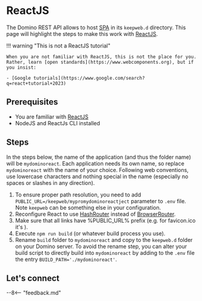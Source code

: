 # ReactJS

The Domino REST API allows to host [SPA](https://en.wikipedia.org/wiki/Single-page_application) in its `keepweb.d` directory. This page will highlight the steps to make this work with [ReactJS](https://react.dev).

!!! warning "This is not a ReactJS tutorial"

    When you are not familiar with ReactJS, this is not the place for you.
    Rather, learn [open standards](https://www.webcomponents.org), but if you insist:

    - [Google tutorials](https://www.google.com/search?q=react+tutorial+2023)

## Prerequisites

- You are familiar with [ReactJS](https://react.dev)
- NodeJS and ReactJs CLI installed

## Steps

In the steps below, the name of the application (and thus the folder name) will be `mydominoreact`. Each application needs its own name, so replace `mydominoreact` with the name of your choice. Following web conventions, use lowercase characters and nothing special in the name (especially no spaces or slashes in any direction).

1. To ensure proper path resolution, you need to add `PUBLIC_URL=/keepweb/mypromydominoreactject` parameter to `.env` file. Note `keepweb` can be something else in your configuration.
2. Reconfigure React to use [HashRouter](https://reactrouter.com/en/main/router-components/hash-router) instead of [BrowserRouter](https://reactrouter.com/en/main/router-components/browser-router).
3. Make sure that all links have %PUBLIC_URL% prefix (e.g. for favicon.ico it's <link rel="shortcut icon" href="%PUBLIC_URL%/favicon.ico">).
4. Execute `npm run build` (or whatever build process you use).
5. Rename `build` folder to `mydominoreact` and copy to the `keepweb.d` folder on your Domino server. To avoid the rename step, you can alter your build script to directly build into `mydominoreact` by adding to the `.env` file the entry `BUILD_PATH='./mydominoreact'`.

## Let's connect

--8<-- "feedback.md"
